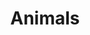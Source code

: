 ---
description: Nambia and the Netherlands.
featured_image: v2.jpg
menus: "main"
sort_by: Name # Exif.Date
sort_order: desc
title: Animals
weight: 3
---